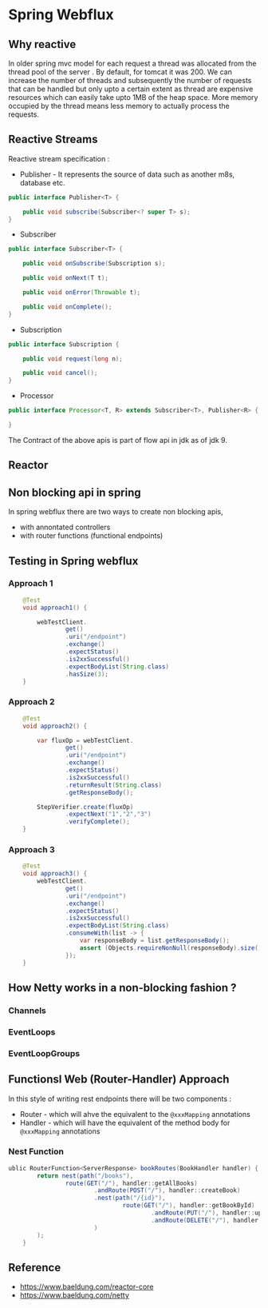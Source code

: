 # Spring Webflux

## Why reactive

In older spring mvc model for each request a thread was allocated from the thread pool of the server . 
By default, for tomcat it was 200. We can increase the number of threads and subsequently the number of requests that can be handled but only
upto a certain extent as thread are expensive resources which can easily take upto 1MB of the heap space. More memory occupied by the thread means
less memory to actually process the requests.

## Reactive Streams

Reactive stream specification :
* Publisher - It represents the source of data such as another m8s, database etc.
```java
public interface Publisher<T> {

    public void subscribe(Subscriber<? super T> s);
}
```
* Subscriber
```java
public interface Subscriber<T> {

    public void onSubscribe(Subscription s);

    public void onNext(T t);

    public void onError(Throwable t);

    public void onComplete();
}
```
* Subscription
```java
public interface Subscription {

    public void request(long n);

    public void cancel();
}
```
* Processor
```java
public interface Processor<T, R> extends Subscriber<T>, Publisher<R> {

}

```


The Contract of the above apis is part of flow api in jdk as of jdk 9.

## Reactor

## Non blocking api in spring
In spring webflux there are two ways to create non blocking apis,
* with annontated controllers
* with router functions (functional endpoints)

## Testing in Spring webflux

### Approach 1
```java
    @Test
    void approach1() {

        webTestClient.
                get()
                .uri("/endpoint")
                .exchange()
                .expectStatus()
                .is2xxSuccessful()
                .expectBodyList(String.class)
                .hasSize(3);
    }
```

### Approach 2
```java
    @Test
    void approach2() {

        var fluxOp = webTestClient.
                get()
                .uri("/endpoint")
                .exchange()
                .expectStatus()
                .is2xxSuccessful()
                .returnResult(String.class)
                .getResponseBody();

        StepVerifier.create(fluxOp)
                .expectNext("1","2","3")
                .verifyComplete();
    }

```
### Approach 3
```java
    @Test
    void approach3() {
        webTestClient.
                get()
                .uri("/endpoint")
                .exchange()
                .expectStatus()
                .is2xxSuccessful()
                .expectBodyList(String.class)
                .consumeWith(list -> {
                    var responseBody = list.getResponseBody();
                    assert (Objects.requireNonNull(responseBody).size() == 3);
                });
    }
```
## How Netty works in a non-blocking fashion ?

### Channels

### EventLoops

### EventLoopGroups

## Functionsl Web (Router-Handler) Approach
In this style of writing rest endpoints there will be two components :

* Router - which will ahve the equivalent to the `@xxxMapping` annotations
* Handler - which will have the equivalent of the method body for `@xxxMapping` annotations

### Nest Function

```java
ublic RouterFunction<ServerResponse> bookRoutes(BookHandler handler) {
        return nest(path("/books"),
                route(GET("/"), handler::getAllBooks)
                        .andRoute(POST("/"), handler::createBook)
                        .nest(path("/{id}"),
                                route(GET("/"), handler::getBookById)
                                        .andRoute(PUT("/"), handler::updateBook)
                                        .andRoute(DELETE("/"), handler::deleteBook)
                        )
        );
    }
```

## Reference
* https://www.baeldung.com/reactor-core
* https://www.baeldung.com/netty
